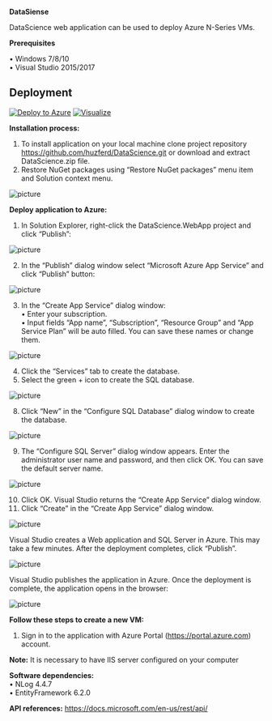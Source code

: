 **DataSiense**

DataScience web application can be used to deploy Azure N-Series VMs.   

**Prerequisites**  

•	Windows 7/8/10  
•	Visual Studio 2015/2017  


<h2>Deployment</h2>

[![Deploy to Azure](http://azuredeploy.net/deploybutton.png)](https://azuredeploy.net/)
[![Visualize](http://armviz.io/visualizebutton.png)](http://armviz.io/#/?load=)


**Installation process:**
1.	To install application on your local machine clone project repository https://github.com/huzferd/DataScience.git or download and extract DataScience.zip file.
2.	Restore NuGet packages using “Restore NuGet packages” menu item and Solution context menu.

![picture](Images/Screenshot_29.jpg)

**Deploy application to Azure:**

1.	In Solution Explorer, right-click the DataScience.WebApp project and click “Publish”:

![picture](Images/Screenshot_54.jpg)
 
2.	In the “Publish” dialog window select “Microsoft Azure App Service” and click “Publish” button: 

![picture](Images/Screenshot_20.jpg)

3.	In the “Create App Service” dialog window:  
•	Enter your subscription.  
•	Input fields “App name”, “Subscription”, “Resource Group” and “App Service Plan” will be auto filled. You can save these names or change them.

![picture](Images/Screenshot_22.jpg)
 
4.	Click the “Services” tab to create the database.
5.	Select the green + icon to create the SQL database.

![picture](Images/Screenshot_23.jpg)

8. Click “New” in the “Configure SQL Database” dialog window to create the database.

![picture](Images/Screenshot_24.jpg)
 
9.	The “Configure SQL Server” dialog window appears. Enter the administrator user name and password, and then click OK. You can save the default server name.

![picture](Images/Screenshot_25.jpg)
 
10.	Click OK. Visual Studio returns the “Create App Service” dialog window.
11.	Click “Create” in the “Create App Service” dialog window.
 
![picture](Images/Screenshot_26.jpg)

Visual Studio creates a Web application and SQL Server in Azure. This may take a few minutes. After the deployment completes, click “Publish”. 

![picture](Images/Screenshot_28.jpg)

Visual Studio publishes the application in Azure. Once the deployment is complete, the application opens in the browser:

![picture](Images/Screenshot_30.jpg)

**Follow these steps to create a new VM:** 
1.	Sign in to the application with Azure Portal (https://portal.azure.com) account.

**Note:**  It is necessary to have IIS server configured on your computer  

**Software dependencies:**  
•	NLog 4.4.7  
•	EntityFramework 6.2.0  

**API references:** https://docs.microsoft.com/en-us/rest/api/

